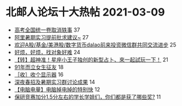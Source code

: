 # 北邮人论坛十大热帖 2021-03-09

- [高考全国统一卷取消轶事](https://bbs.byr.cn/article/Talking/6260817) 37
- [阿里暑期实习提前批求建议~](https://bbs.byr.cn/article/Job/2126691) 27
- [欢迎A股/基金/美港股/数字货币dalao前来投资微信群共同交流进步](https://bbs.byr.cn/article/Financial/80363) 25
- [好烦，好烦，找对象好难](https://bbs.byr.cn/article/Feeling/3166101) 24
- [【转】超神准！星座小王子独创的新型占卜、來一起試玩一下！](https://bbs.byr.cn/article/Constellations/326533) 21
- [91年而立女生征友](https://bbs.byr.cn/article/Friends/1987671) 18
- [［收］收个显示器](https://bbs.byr.cn/article/DigiLife/316025) 16
- [深夜春招及暑期实习群讨论成果](https://bbs.byr.cn/article/WorkLife/1163188) 14
- [【电脑电量】电脑掉电掉的特别快](https://bbs.byr.cn/article/HardWare/223791) 12
- [保研竞赛加分1.5分左右的学长学姐们，你们都是获了哪些奖?](https://bbs.byr.cn/article/AimGraduate/1202658) 11


